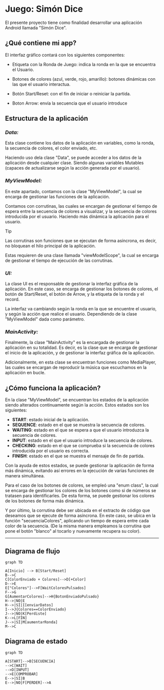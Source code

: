 # Juego: Simón Dice

El presente proyecto tiene como finalidad desarrollar una aplicación Android llamada "Simón Dice".

## ¿Qué contiene mi app?

El interfaz gráfico contará con los siguientes componentes:

- Etiqueta con la Ronda de Juego: indica la ronda en la que se encuentra el Usuario.

- Botones de colores (azul, verde, rojo, amarillo): botones dinámicas con las que el usuario interactua.

- Botón Start/Reset: con el fin de iniciar o reiniciar la partida.

- Boton Arrow: envía la secuencia que el usuario introduce

## Estructura de la aplicación

### ***Data:***

Esta clase contiene los datos de la aplicación en variables, como la ronda, la secuencia de colores, el color enviado, etc.

Haciendo uso dela clase "Data", se puede acceder a los datos de la aplicación desde cualquier clase. Siendo algunas variables Mutables (capaces de actualizarse según la acción generada por el usuario).

### ***MyViewModel:***

En este apartado, contamos con la clase "MyViewModel", la cual se encarga de gestionar las funciones de la aplicación.

Contamos con corrutinas, las cuales se encargan de gestionar el tiempo de espera entre la secuencia de colores a visualizar, y la secuencia de colores introducida por el usuario. Haciendo más dinámica la aplicación para el usuario.

>[!TIP]
> Las corrutinas son funciones que se ejecutan de forma asíncrona, es decir, no bloquean el hilo principal de la aplicación.
>
> Estas requieren de una clase llamada "viewModelScope", la cual se encarga de gestionar el tiempo de ejecución de las corrutinas.

### ***UI:***
La clase UI es el responsable de gestionar la interfaz gráfica de la aplicación. En este caso, se encarga de gestionar los botones de colores, el botón de Start/Reset, el botón de Arrow, y la etiqueta de la ronda y el record.

La interfaz va cambiando según la ronda en la que se encuentre el usuario, y según la acción que realice el usuario. Dependiendo de la clase "MyViewModel" dada como parámetro.

### ***MainActivity:***
Finalmente, la clase "MainActivity" es la encargada de gestionar la aplicación en su totalidad. Es decir, es la clase que se encarga de gestionar el inicio de la aplicación, y de gestionar la interfaz gráfica de la aplicación.

Adicionalmente, en esta clase se encuentran funciones como MediaPlayer, las cuales se encargan de reproducir la música que escuchamos en la aplicación en bucle.

## ¿Cómo funciona la aplicación?

En la clase "MyViewModel", se encuentran los estados de la aplicación siendo alterados continuamente según la acción. Estos estados son los siguientes:
- **START**: estado inicial de la aplicación.
- **SEQUENCE**: estado en el que se muestra la secuencia de colores.
- **WAITING**: estado en el que se espera a que el usuario introduzca la secuencia de colores.
- **INPUT**: estado en el que el usuario introduce la secuencia de colores.
- **CHECKING**: estado en el que se comprueba si la secuencia de colores introducida por el usuario es correcta.
- **FINISH**: estado en el que se muestra el mensaje de fin de partida.

Con la ayuda de estos estados, se puede gestionar la aplicación de forma más dinámica, evitando así errores en la ejecución de varias funciones de manera simultánea.

Para el caso de los botones de colores, se empleó una "enum class", la cual se encarga de gestionar los colores de los botones como si de números se tratasen para identificarles. De esta forma, se puede gestionar los colores de los botones de forma más dinámica.

Y por último, la corrutina debe ser ubicada en el extracto de código que deseamos que se ejecute de forma asíncrona. En este caso, se ubica en la función "secuenciaColores", aplicando un tiempo de espera entre cada color de la secuencia. (De la misma manera empleamos la corrutina que pone el botón "blanco" al tocarlo y nuevamente recupera su color).

---

## Diagrama de flujo

```mermaid
graph TD

A[Inicio] --> B[Start/Reset]
B-->C
C[ColorEnviado + Colores]-->D[+Color]
D-->E
E["Colores"]-->F[WaitColoresPulsados]
F-->G
G[AumentarColores]-->H{BotonEnviadoPulsado}
H-->|NO|E
H-->|SÍ|I[enviarDatos]
I-->J{Colores==ColorEnviado}
J-->|NO|K[Perdiste]
K-->L[FIN]
J-->|SÍ|M[aumentarRonda]
M-->C
```

## Diagrama de estado

```mermaid
graph TD

A[START]-->B[SECUENCIA]
-->C[WAIT]
-->D[INPUT]
-->E[COMPROBAR]
E-->|SÍ|B
E-->|NO|F[PERDER]-->A
```